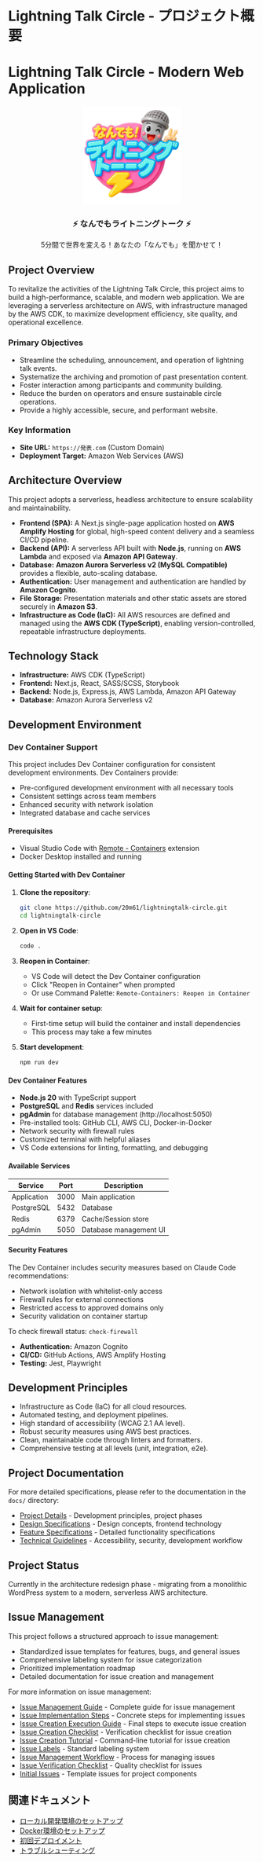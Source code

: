 # Lightning Talk Circle - プロジェクト概要

# Lightning Talk Circle - Modern Web Application

<div align="center">
  <img src="public/icons/logo.jpeg" alt="Lightning Talk Circle Logo" width="200" height="200" />
  <br/>
  <h3>⚡ なんでもライトニングトーク ⚡</h3>
  <p>5分間で世界を変える！あなたの「なんでも」を聞かせて！</p>
</div>

## Project Overview

To revitalize the activities of the Lightning Talk Circle, this project aims to
build a high-performance, scalable, and modern web application. We are
leveraging a serverless architecture on AWS, with infrastructure managed by the
AWS CDK, to maximize development efficiency, site quality, and operational
excellence.

### Primary Objectives

- Streamline the scheduling, announcement, and operation of lightning talk
  events.
- Systematize the archiving and promotion of past presentation content.
- Foster interaction among participants and community building.
- Reduce the burden on operators and ensure sustainable circle operations.
- Provide a highly accessible, secure, and performant website.

### Key Information

- **Site URL:** `https://発表.com` (Custom Domain)
- **Deployment Target:** Amazon Web Services (AWS)

## Architecture Overview

This project adopts a serverless, headless architecture to ensure scalability
and maintainability.

- **Frontend (SPA):** A Next.js single-page application hosted on **AWS Amplify
  Hosting** for global, high-speed content delivery and a seamless CI/CD
  pipeline.
- **Backend (API):** A serverless API built with **Node.js**, running on **AWS
  Lambda** and exposed via **Amazon API Gateway**.
- **Database:** **Amazon Aurora Serverless v2 (MySQL Compatible)** provides a
  flexible, auto-scaling database.
- **Authentication:** User management and authentication are handled by **Amazon
  Cognito**.
- **File Storage:** Presentation materials and other static assets are stored
  securely in **Amazon S3**.
- **Infrastructure as Code (IaC):** All AWS resources are defined and managed
  using the **AWS CDK (TypeScript)**, enabling version-controlled, repeatable
  infrastructure deployments.

## Technology Stack

- **Infrastructure:** AWS CDK (TypeScript)
- **Frontend:** Next.js, React, SASS/SCSS, Storybook
- **Backend:** Node.js, Express.js, AWS Lambda, Amazon API Gateway
- **Database:** Amazon Aurora Serverless v2

## Development Environment

### Dev Container Support

This project includes Dev Container configuration for consistent development
environments. Dev Containers provide:

- Pre-configured development environment with all necessary tools
- Consistent settings across team members
- Enhanced security with network isolation
- Integrated database and cache services

#### Prerequisites

- Visual Studio Code with
  [Remote - Containers](https://marketplace.visualstudio.com/items?itemName=ms-vscode-remote.remote-containers)
  extension
- Docker Desktop installed and running

#### Getting Started with Dev Container

1. **Clone the repository**:

   ```bash
   git clone https://github.com/20m61/lightningtalk-circle.git
   cd lightningtalk-circle
   ```

2. **Open in VS Code**:

   ```bash
   code .
   ```

3. **Reopen in Container**:
   - VS Code will detect the Dev Container configuration
   - Click "Reopen in Container" when prompted
   - Or use Command Palette: `Remote-Containers: Reopen in Container`

4. **Wait for container setup**:
   - First-time setup will build the container and install dependencies
   - This process may take a few minutes

5. **Start development**:
   ```bash
   npm run dev
   ```

#### Dev Container Features

- **Node.js 20** with TypeScript support
- **PostgreSQL** and **Redis** services included
- **pgAdmin** for database management (http://localhost:5050)
- Pre-installed tools: GitHub CLI, AWS CLI, Docker-in-Docker
- Network security with firewall rules
- Customized terminal with helpful aliases
- VS Code extensions for linting, formatting, and debugging

#### Available Services

| Service     | Port | Description            |
| ----------- | ---- | ---------------------- |
| Application | 3000 | Main application       |
| PostgreSQL  | 5432 | Database               |
| Redis       | 6379 | Cache/Session store    |
| pgAdmin     | 5050 | Database management UI |

#### Security Features

The Dev Container includes security measures based on Claude Code
recommendations:

- Network isolation with whitelist-only access
- Firewall rules for external connections
- Restricted access to approved domains only
- Security validation on container startup

To check firewall status: `check-firewall`

- **Authentication:** Amazon Cognito
- **CI/CD:** GitHub Actions, AWS Amplify Hosting
- **Testing:** Jest, Playwright

## Development Principles

- Infrastructure as Code (IaC) for all cloud resources.
- Automated testing, and deployment pipelines.
- High standard of accessibility (WCAG 2.1 AA level).
- Robust security measures using AWS best practices.
- Clean, maintainable code through linters and formatters.
- Comprehensive testing at all levels (unit, integration, e2e).

## Project Documentation

For more detailed specifications, please refer to the documentation in the
`docs/` directory:

- [Project Details](/docs/project/) - Development principles, project phases
- [Design Specifications](/docs/design/) - Design concepts, frontend technology
- [Feature Specifications](/docs/features/) - Detailed functionality
  specifications
- [Technical Guidelines](/docs/technical/) - Accessibility, security,
  development workflow

## Project Status

Currently in the architecture redesign phase - migrating from a monolithic
WordPress system to a modern, serverless AWS architecture.

## Issue Management

This project follows a structured approach to issue management:

- Standardized issue templates for features, bugs, and general issues
- Comprehensive labeling system for issue categorization
- Prioritized implementation roadmap
- Detailed documentation for issue creation and management

For more information on issue management:

- [Issue Management Guide](/docs/project/issue-management-guide.md) - Complete
  guide for issue management
- [Issue Implementation Steps](/docs/project/issue-implementation-steps.md) -
  Concrete steps for implementing issues
- [Issue Creation Execution Guide](../legacy/project/issue-execution-guide.md) -
  Final steps to execute issue creation
- [Issue Creation Checklist](/docs/project/issue-creation-checklist.md) -
  Verification checklist for issue creation
- [Issue Creation Tutorial](../legacy/project/issue-creation-tutorial.md) -
  Command-line tutorial for issue creation
- [Issue Labels](/docs/project/issue-labels.md) - Standard labeling system
- [Issue Management Workflow](/docs/project/issue-management-workflow.md) -
  Process for managing issues
- [Issue Verification Checklist](/docs/project/issue-verification-checklist.md) -
  Quality checklist for issues
- [Initial Issues](/docs/project/initial-issues.md) - Template issues for
  project components


## 関連ドキュメント

- [ローカル開発環境のセットアップ](01-local-development.md)
- [Docker環境のセットアップ](02-docker-setup.md)
- [初回デプロイメント](03-first-deployment.md)
- [トラブルシューティング](04-troubleshooting.md)

